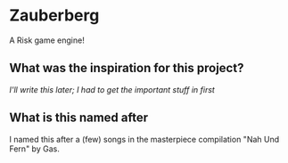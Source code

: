 
# Zauberberg
A Risk game engine!

## What was the inspiration for this project?
*I'll write this later; I had to get the important stuff in first*

## What is this named after
I named this after a (few) songs in the masterpiece compilation "Nah Und Fern" by Gas. 
